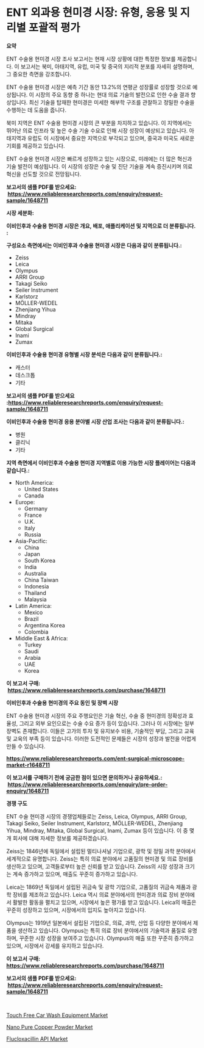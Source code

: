 <p><h1>ENT 외과용 현미경 시장: 유형, 응용 및 지리별 포괄적 평가</h1></p><p><strong>요약</strong></p>
<p><p>ENT 수술용 현미경 시장 조사 보고서는 현재 시장 상황에 대한 특정한 정보를 제공합니다. 이 보고서는 북미, 아태지역, 유럽, 미국 및 중국의 지리적 분포를 자세히 설명하며, 그 중요한 측면을 강조합니다.</p><p>ENT 수술용 현미경 시장은 예측 기간 동안 13.2%의 연평균 성장률로 성장할 것으로 예상됩니다. 이 시장의 주요 동향 중 하나는 현대 의료 기술의 발전으로 인한 수술 결과 향상입니다. 최신 기술을 탑재한 현미경은 미세한 해부학 구조를 관찰하고 정밀한 수술을 수행하는 데 도움을 줍니다.</p><p>북미 지역은 ENT 수술용 현미경 시장의 큰 부분을 차지하고 있습니다. 이 지역에서는 뛰어난 의료 인프라 및 높은 수술 기술 수요로 인해 시장 성장이 예상되고 있습니다. 아태지역과 유럽도 이 시장에서 중요한 지역으로 부각되고 있으며, 중국과 미국도 새로운 기회를 제공하고 있습니다.</p><p>ENT 수술용 현미경 시장은 빠르게 성장하고 있는 시장으로, 미래에는 더 많은 혁신과 기술 발전이 예상됩니다. 이 시장의 성장은 수술 및 진단 기술을 계속 증진시키며 의료 혁신을 선도할 것으로 전망됩니다.</p></p>
<p><strong>보고서의 샘플 PDF를 받으세요: &nbsp;<a href="https://www.reliableresearchreports.com/enquiry/request-sample/1648711">https://www.reliableresearchreports.com/enquiry/request-sample/1648711</a></strong></p>
<p><strong>시장 세분화:</strong></p>
<p><strong> 이비인후과 수술용 현미경 시장은 개요, 배포, 애플리케이션 및 지역으로 더 분류됩니다. :</strong></p>
<p><strong>구성요소 측면에서는 이비인후과 수술용 현미경 시장은 다음과 같이 분류됩니다.:</strong></p>
<p><ul><li>Zeiss</li><li>Leica</li><li>Olympus</li><li>ARRI Group</li><li>Takagi Seiko</li><li>Seiler Instrument</li><li>Karlstorz</li><li>MÖLLER-WEDEL</li><li>Zhenjiang Yihua</li><li>Mindray</li><li>Mitaka</li><li>Global Surgical</li><li>Inami</li><li>Zumax</li></ul></p>
<p><strong> 이비인후과 수술용 현미경 유형별 시장 분석은 다음과 같이 분류됩니다.:</strong></p>
<p><ul><li>캐스터</li><li>데스크톱</li><li>기타</li></ul></p>
<p><strong>보고서의 샘플 PDF를 받으세요 :<a href="https://www.reliableresearchreports.com/enquiry/request-sample/1648711">https://www.reliableresearchreports.com/enquiry/request-sample/1648711</a></strong></p>
<p><strong> 이비인후과 수술용 현미경 응용 분야별 시장 산업 조사는 다음과 같이 분류됩니다.:</strong></p>
<p><ul><li>병원</li><li>클리닉</li><li>기타</li></ul></p>
<p><strong>지역 측면에서 이비인후과 수술용 현미경 지역별로 이용 가능한 시장 플레이어는 다음과 같습니다.:</strong></p>
<p><ul>
    <li>
        North America:
        <ul>
            <li>United States</li>
            <li>Canada</li>
        </ul>
    </li>
    <li>
        Europe:
        <ul>
            <li>Germany</li>
            <li>France</li>
            <li>U.K.</li>
            <li>Italy</li>
            <li>Russia</li>
        </ul>
    </li>
    <li>
        Asia-Pacific:
        <ul>
            <li>China</li>
            <li>Japan</li>
            <li>South Korea</li>
            <li>India</li>
            <li>Australia</li>
            <li>China Taiwan</li>
            <li>Indonesia</li>
            <li>Thailand</li>
            <li>Malaysia</li>
        </ul>
    </li>
    <li>
        Latin America:
        <ul>
            <li>Mexico</li>
            <li>Brazil</li>
            <li>Argentina Korea</li>
            <li>Colombia</li>
        </ul>
    </li>
    <li>
        Middle East & Africa:
        <ul>
            <li>Turkey</li>
            <li>Saudi</li>
            <li>Arabia</li>
            <li>UAE</li>
            <li>Korea</li>
        </ul>
    </li>
    </ul></p>
<p><strong>이 보고서 구매: &nbsp;<a href="https://www.reliableresearchreports.com/purchase/1648711">https://www.reliableresearchreports.com/purchase/1648711</a></strong></p>
<p><strong>이비인후과 수술용 현미경의 주요 동인 및 장벽 시장</strong></p>
<p><p>ENT 수술용 현미경 시장의 주요 주행요인은 기술 혁신, 수술 중 현미경의 정확성과 효율성, 그리고 외부 요인으로는 수술 수요 증가 등이 있습니다. 그러나 이 시장에는 일부 장벽도 존재합니다. 이들은 고가의 투자 및 유지보수 비용, 기술적인 부담, 그리고 교육 및 교육의 부족 등이 있습니다. 이러한 도전적인 문제들은 시장의 성장과 발전을 어렵게 만들 수 있습니다.</p></p>
<p><strong><a href="https://www.reliableresearchreports.com/ent-surgical-microscope-market-r1648711">https://www.reliableresearchreports.com/ent-surgical-microscope-market-r1648711</a></strong></p>
<p><strong>이 보고서를 구매하기 전에 궁금한 점이 있으면 문의하거나 공유하세요.: &nbsp;<a href="https://www.reliableresearchreports.com/enquiry/pre-order-enquiry/1648711">https://www.reliableresearchreports.com/enquiry/pre-order-enquiry/1648711</a></strong></p>
<p><strong>경쟁 구도</strong></p>
<p><p>ENT 수술 현미경 시장의 경쟁업체들로는 Zeiss, Leica, Olympus, ARRI Group, Takagi Seiko, Seiler Instrument, Karlstorz, MÖLLER-WEDEL, Zhenjiang Yihua, Mindray, Mitaka, Global Surgical, Inami, Zumax 등이 있습니다. 이 중 몇 개 회사에 대해 자세한 정보를 제공하겠습니다.</p><p>Zeiss는 1846년에 독일에서 설립된 멀티나셔널 기업으로, 광학 및 정밀 과학 분야에서 세계적으로 유명합니다. Zeiss는 특히 의료 분야에서 고품질의 현미경 및 의료 장비를 생산하고 있으며, 고객들로부터 높은 신뢰를 받고 있습니다. Zeiss의 시장 성장과 크기는 계속 증가하고 있으며, 매출도 꾸준히 증가하고 있습니다.</p><p>Leica는 1869년 독일에서 설립된 귀금속 및 광학 기업으로, 고품질의 귀금속 제품과 광학 장비를 제조하고 있습니다. Leica 역시 의료 분야에서의 현미경과 의료 장비 분야에서 활발한 활동을 펼치고 있으며, 시장에서 높은 평가를 받고 있습니다. Leica의 매출은 꾸준히 성장하고 있으며, 시장에서의 입지도 높아지고 있습니다.</p><p>Olympus는 1919년 일본에서 설립된 기업으로, 의료, 과학, 산업 등 다양한 분야에서 제품을 생산하고 있습니다. Olympus는 특히 의료 장비 분야에서의 기술력과 품질로 유명하며, 꾸준한 시장 성장을 보여주고 있습니다. Olympus의 매출 또한 꾸준히 증가하고 있으며, 시장에서 강세를 유지하고 있습니다.</p></p>
<p><strong>이 보고서 구매: &nbsp; <a href="https://www.reliableresearchreports.com/purchase/1648711">https://www.reliableresearchreports.com/purchase/1648711</a></strong></p>
<p><strong>보고서의 샘플 PDF를 받으세요: &nbsp;<a href="https://www.reliableresearchreports.com/enquiry/request-sample/1648711">https://www.reliableresearchreports.com/enquiry/request-sample/1648711</a></strong><strong></strong></p>
<p>&nbsp;</p>
<p><p><a href="https://github.com/Sinjinluong3e0awx2m195k76/Market-Research-Report-List-2/blob/main/touch-free-car-wash-equipment-market.md">Touch Free Car Wash Equipment Market</a></p><p><a href="https://www.linkedin.com/pulse/nano-pure-copper-powder-market-research-report-forecasted-period-ercgc?trackingId=yZ%2FPult9vVQyeDOrZKPAXA%3D%3D">Nano Pure Copper Powder Market</a></p><p><a href="https://www.linkedin.com/pulse/flucloxacillin-api-market-research-report-unlocks-analysis-financial-xdsnf?trackingId=JBSH1ga3ZtaA2NUF7bqw%2FA%3D%3D">Flucloxacillin API Market</a></p></p>